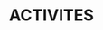 ---
nav-link: true
home-link: true
layout: tasks
permalink: /tasks/
index: 20
#Modifiable
title: ACTIVITES
description: Nos animations
icon: people
link-text: VOIR
---